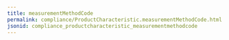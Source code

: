 ```yaml
---
title: measurementMethodCode
permalink: compliance/ProductCharacteristic.measurementMethodCode.html
jsonid: compliance_productcharacteristic_measurementmethodcode
---
```

